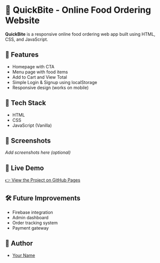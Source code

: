 # 🍔 QuickBite - Online Food Ordering Website

**QuickBite** is a responsive online food ordering web app built using HTML, CSS, and JavaScript.

## 🚀 Features

- Homepage with CTA
- Menu page with food items
- Add to Cart and View Total
- Simple Login & Signup using localStorage
- Responsive design (works on mobile)

## 📁 Tech Stack

- HTML
- CSS
- JavaScript (Vanilla)

## 📸 Screenshots

_Add screenshots here (optional)_

## 🔗 Live Demo

[👉 View the Project on GitHub Pages](https://yourusername.github.io/quickbite-upgraded)

## 🛠️ Future Improvements

- Firebase integration
- Admin dashboard
- Order tracking system
- Payment gateway

## 🙌 Author

- [Your Name](https://github.com/yourusername)
